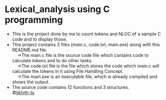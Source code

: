 # Lexical_analysis using C programming
* This is the project done by me to count tokens and NLOC of a sample C code and to display those.</br>
* This project contains 3 files (main.c, code.txt, main.exe) along with this README.md file.</br>
 &nbsp;&nbsp;&nbsp;&nbsp;->The main.c file is the source code file which contains code to calculate tokens and to do other tasks.</br>
 &nbsp;&nbsp;&nbsp;&nbsp;->The code.txt file is the file which stores the code which main.c will calculate the tokens in it using File Handling Concept.</br> 
 &nbsp;&nbsp;&nbsp;&nbsp;->The main.exe is an executable file, which is already compiled and shows the output.</br> 
* The source code contains 12 functions and 3 structures.<br>
&copy;<a href="https://www.github.com/likhith-ts/">likhith-ts</a>
